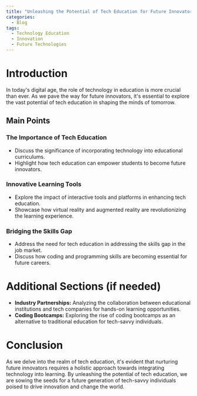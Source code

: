 ```yaml
---
title: "Unleashing the Potential of Tech Education for Future Innovators"
categories:
  - Blog
tags:
  - Technology Education
  - Innovation
  - Future Technologies
---
```


# Introduction
In today's digital age, the role of technology in education is more crucial than ever. As we pave the way for future innovators, it's essential to explore the vast potential of tech education in shaping the minds of tomorrow.

## Main Points
### The Importance of Tech Education
- Discuss the significance of incorporating technology into educational curriculums.
- Highlight how tech education can empower students to become future innovators.

### Innovative Learning Tools
- Explore the impact of interactive tools and platforms in enhancing tech education.
- Showcase how virtual reality and augmented reality are revolutionizing the learning experience.

### Bridging the Skills Gap
- Address the need for tech education in addressing the skills gap in the job market.
- Discuss how coding and programming skills are becoming essential for future careers.

# Additional Sections (if needed)
- **Industry Partnerships:** Analyzing the collaboration between educational institutions and tech companies for hands-on learning opportunities.
- **Coding Bootcamps:** Exploring the rise of coding bootcamps as an alternative to traditional education for tech-savvy individuals.

# Conclusion
As we delve into the realm of tech education, it's evident that nurturing future innovators requires a holistic approach towards integrating technology into learning. By unleashing the potential of tech education, we are sowing the seeds for a future generation of tech-savvy individuals poised to drive innovation and change the world.